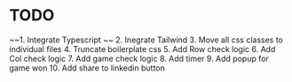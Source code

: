 # TODO

~~1. Integrate Typescript ~~
2. Inegrate Tailwind
3. Move all css classes to individual files
4. Truncate boilerplate css
5. Add Row check logic 
6. Add Col check logic 
7. Add game check logic 
8. Add timer
9. Add popup for game won 
10. Add share to linkedin button 
